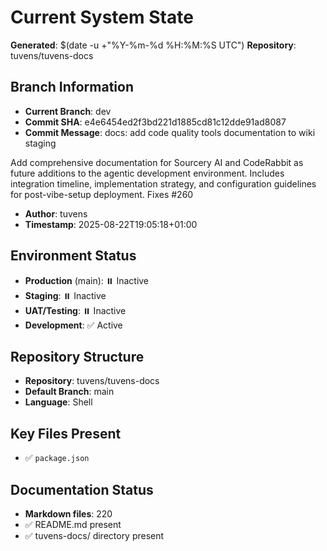 # Current System State
**Generated**: $(date -u +"%Y-%m-%d %H:%M:%S UTC")
**Repository**: tuvens/tuvens-docs

## Branch Information
- **Current Branch**: dev
- **Commit SHA**: e4e6454ed2f3bd221d1885cd81c12dde91ad8087
- **Commit Message**: docs: add code quality tools documentation to wiki staging

Add comprehensive documentation for Sourcery AI and CodeRabbit as future additions to the agentic development environment. Includes integration timeline, implementation strategy, and configuration guidelines for post-vibe-setup deployment. Fixes #260
- **Author**: tuvens
- **Timestamp**: 2025-08-22T19:05:18+01:00

## Environment Status
- **Production** (main): ⏸️ Inactive
- **Staging**: ⏸️ Inactive
- **UAT/Testing**: ⏸️ Inactive
- **Development**: ✅ Active

## Repository Structure
- **Repository**: tuvens/tuvens-docs
- **Default Branch**: main
- **Language**: Shell

## Key Files Present
- ✅ `package.json`

## Documentation Status
- **Markdown files**: 220
- ✅ README.md present
- ✅ tuvens-docs/ directory present
